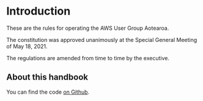 # Introduction

These are the rules for operating the AWS User Group Aotearoa.

The constitution was approved unanimously at the Special General Meeting of May 18, 2021.

The regulations are amended from time to time by the executive.
## About this handbook

You can find the code [on Github](https://github.com/aws-user-group-nz/handbook).
